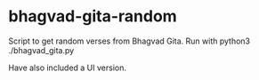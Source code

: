 # bhagvad-gita-random

Script to get random verses from Bhagvad Gita.
Run with python3 ./bhagvad_gita.py

Have also included a UI version.
